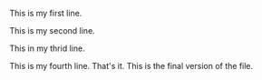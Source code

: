 This is my first line.


This is my second line.


This in my thrid line.

This is my fourth line. That's it. This is the final version of the file.
